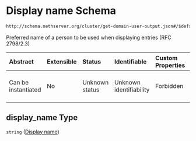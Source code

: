 # Display name Schema

```txt
http://schema.nethserver.org/cluster/get-domain-user-output.json#/$defs/user/properties/display_name
```

Preferred name of a person to be used when displaying entries (RFC 2798/2.3)

| Abstract            | Extensible | Status         | Identifiable            | Custom Properties | Additional Properties | Access Restrictions | Defined In                                                                                  |
| :------------------ | :--------- | :------------- | :---------------------- | :---------------- | :-------------------- | :------------------ | :------------------------------------------------------------------------------------------ |
| Can be instantiated | No         | Unknown status | Unknown identifiability | Forbidden         | Allowed               | none                | [get-domain-user-output.json\*](cluster/get-domain-user-output.json "open original schema") |

## display\_name Type

`string` ([Display name](get-domain-user-output-defs-user-properties-display-name.md))
